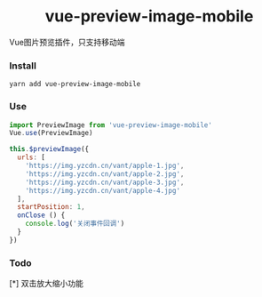 <h1 align="center">vue-preview-image-mobile</h1>

Vue图片预览插件，只支持移动端

### Install
```
yarn add vue-preview-image-mobile
```

### Use
```js
import PreviewImage from 'vue-preview-image-mobile'
Vue.use(PreviewImage)

this.$previewImage({
  urls: [
    'https://img.yzcdn.cn/vant/apple-1.jpg',
    'https://img.yzcdn.cn/vant/apple-2.jpg',
    'https://img.yzcdn.cn/vant/apple-3.jpg',
    'https://img.yzcdn.cn/vant/apple-4.jpg'
  ],
  startPosition: 1,
  onClose () {
    console.log('关闭事件回调')
  }
})
```

### Todo
[*] 双击放大缩小功能
